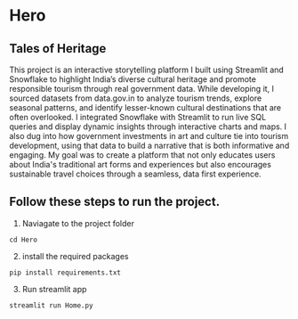 # Hero

## Tales of Heritage

This project is an interactive storytelling platform I built using Streamlit and Snowflake to highlight India’s diverse cultural heritage and promote responsible tourism through real government data. While developing it, I sourced datasets from data.gov.in to analyze tourism trends, explore seasonal patterns, and identify lesser-known cultural destinations that are often overlooked. I integrated Snowflake with Streamlit to run live SQL queries and display dynamic insights through interactive charts and maps. I also dug into how government investments in art and culture tie into tourism development, using that data to build a narrative that is both informative and engaging. My goal was to create a platform that not only educates users about India's traditional art forms and experiences but also encourages sustainable travel choices through a seamless, data first experience.

## Follow these steps to run the project.

1. Naviagate to the project folder

```
cd Hero
```

2. install the required packages
```
pip install requirements.txt
```

3. Run streamlit app
```
streamlit run Home.py
```